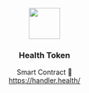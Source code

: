 <p align="center">
  <img src="https://health-token-logo.s3.us-east-2.amazonaws.com/Token%20Logo.jpg" width="64" />
  <br/>
  <h3 align="center">Health Token</h3>
</p>
<p align="center">
  <span align="center">Smart Contract 🚀</span>
  <br/>
  <a href ="https://handler.health/" target="_blank">https://handler.health/</a>
</p>
